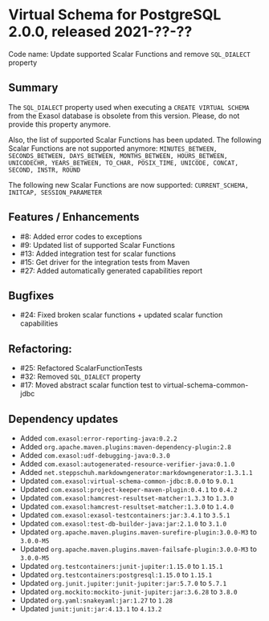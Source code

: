 # Virtual Schema for PostgreSQL 2.0.0, released 2021-??-??

Code name: Update supported Scalar Functions and remove `SQL_DIALECT` property

## Summary

The `SQL_DIALECT` property used when executing a `CREATE VIRTUAL SCHEMA` from the Exasol database is obsolete from this version. Please, do not provide this property anymore.

Also, the list of supported Scalar Functions has been updated. The following Scalar Functions are not supported anymore:
`MINUTES_BETWEEN, SECONDS_BETWEEN, DAYS_BETWEEN, MONTHS_BETWEEN, HOURS_BETWEEN, UNICODECHR, YEARS_BETWEEN, TO_CHAR, POSIX_TIME, UNICODE, CONCAT, SECOND, INSTR, ROUND`

The following new Scalar Functions are now supported:
`CURRENT_SCHEMA, INITCAP, SESSION_PARAMETER`

## Features / Enhancements

* #8: Added error codes to exceptions
* #9: Updated list of supported Scalar Functions
* #13: Added integration test for scalar functions
* #15: Get driver for the integration tests from Maven
* #27: Added automatically generated capabilities report

## Bugfixes

* #24: Fixed broken scalar functions + updated scalar function capabilities

## Refactoring:

* #25: Refactored ScalarFunctionTests
* #32: Removed `SQL_DIALECT` property
* #17: Moved abstract scalar function test to virtual-schema-common-jdbc

## Dependency updates

* Added `com.exasol:error-reporting-java:0.2.2`
* Added `org.apache.maven.plugins:maven-dependency-plugin:2.8`
* Added `com.exasol:udf-debugging-java:0.3.0`
* Added `com.exasol:autogenerated-resource-verifier-java:0.1.0`
* Added `net.steppschuh.markdowngenerator:markdowngenerator:1.3.1.1`
* Updated `com.exasol:virtual-schema-common-jdbc:8.0.0` to `9.0.1`
* Updated `com.exasol:project-keeper-maven-plugin:0.4.1` to `0.4.2`
* Updated `com.exasol:hamcrest-resultset-matcher:1.3.3` to `1.3.0`
* Updated `com.exasol:hamcrest-resultset-matcher:1.3.0` to `1.4.0`
* Updated `com.exasol:exasol-testcontainers:jar:3.4.1` to `3.5.1`
* Updated `com.exasol:test-db-builder-java:jar:2.1.0` to `3.1.0`
* Updated `org.apache.maven.plugins.maven-surefire-plugin:3.0.0-M3` to `3.0.0-M5`
* Updated `org.apache.maven.plugins.maven-failsafe-plugin:3.0.0-M3` to `3.0.0-M5`
* Updated `org.testcontainers:junit-jupiter:1.15.0` to `1.15.1`
* Updated `org.testcontainers:postgresql:1.15.0` to `1.15.1`
* Updated `org.junit.jupiter:junit-jupiter:jar:5.7.0` to `5.7.1`
* Updated `org.mockito:mockito-junit-jupiter:jar:3.6.28` to `3.8.0`
* Updated `org.yaml:snakeyaml:jar:1.27` to `1.28`
* Updated `junit:junit:jar:4.13.1` to `4.13.2`
